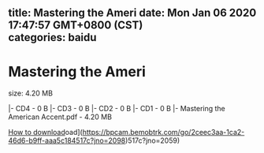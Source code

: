 
title: Mastering the Ameri
date: Mon Jan 06 2020 17:47:57 GMT+0800 (CST)    
categories: baidu
---

# Mastering the Ameri
size: 4.20 MB
 
 
|- CD4 - 0 B
|- CD3 - 0 B
|- CD2 - 0 B
|- CD1 - 0 B
|- Mastering the American Accent.pdf - 4.20 MB

[How to download](https://bpcam.bemobtrk.com/go/2ceec3aa-1ca2-46d6-b9ff-aaa5c184517c?jno=2198)oad](https://bpcam.bemobtrk.com/go/2ceec3aa-1ca2-46d6-b9ff-aaa5c184517c?jno=2098)517c?jno=2059)